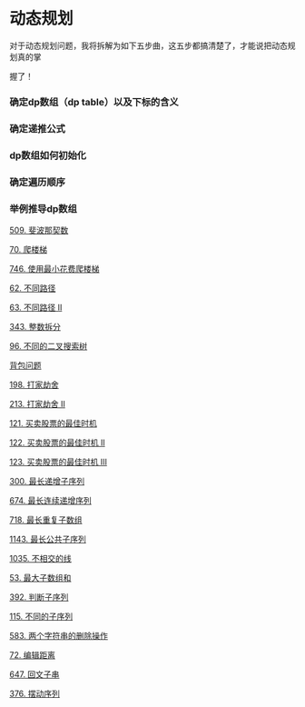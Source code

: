 # 动态规划

对于动态规划问题，我将拆解为如下五步曲，这五步都搞清楚了，才能说把动态规划真的掌

握了！

### 确定dp数组（dp table）以及下标的含义

### 确定递推公式

### dp数组如何初始化

### 确定遍历顺序

### 举例推导dp数组

[509. 斐波那契数](1.%20%20斐波那契数.md "509. 斐波那契数")

[70. 爬楼梯](2.%20爬楼梯.md "70. 爬楼梯")

[746. 使用最小花费爬楼梯](3.%20使用最小花费爬楼梯.md "746. 使用最小花费爬楼梯")

[62. 不同路径](4.%20不同路径.md "62. 不同路径")

[63. 不同路径 II](5.%20不同路径Ⅱ.md "63. 不同路径 II")

[343. 整数拆分](6.%20整数拆分.md "343. 整数拆分")

[96. 不同的二叉搜索树](https://www.wolai.com/mrQJNnU4aiM7naXNb93mNC "96. 不同的二叉搜索树")

[背包问题](https://www.wolai.com/jb1gksJt4aZcfeU4QH2YXF "背包问题")

[198. 打家劫舍](https://www.wolai.com/94frBvXyX9FJBtVpnQF4BX "198. 打家劫舍")

[213. 打家劫舍 II](https://www.wolai.com/8S7RJSWKbCgBZSbitfcryM "213. 打家劫舍 II")

[121. 买卖股票的最佳时机
](https://www.wolai.com/xA1FoFdqPpCMA6RM3FF3w2 "121. 买卖股票的最佳时机
")

[122. 买卖股票的最佳时机 II](https://www.wolai.com/oLH3bAWPmBuwr94Cs1DXua "122. 买卖股票的最佳时机 II")

[123. 买卖股票的最佳时机 III](https://www.wolai.com/xgtsuzwczaJaMxb5gknMJA "123. 买卖股票的最佳时机 III")

[300. 最长递增子序列](https://www.wolai.com/49U9EuMhs9nimwZEDejrb9 "300. 最长递增子序列")

[674. 最长连续递增序列
](https://www.wolai.com/iXLC3J8hMpLBHmZHnqxdef "674. 最长连续递增序列
")

[718. 最长重复子数组](https://www.wolai.com/gq1ZxEH9ecVMTFc7Zy58Xv "718. 最长重复子数组")

[1143. 最长公共子序列](https://www.wolai.com/izEpJ8szq2BV2exXoZbUr4 "1143. 最长公共子序列")

[1035. 不相交的线](https://www.wolai.com/gscuxbEvLRqLnEYD6jr2uR "1035. 不相交的线")

[53. 最大子数组和](https://www.wolai.com/6yLPx3j1yjYSqb98ZrbXTc "53. 最大子数组和")

[392. 判断子序列](https://www.wolai.com/t1kRmBv4PEs9KLgk1xqqkE "392. 判断子序列")

[115. 不同的子序列](https://www.wolai.com/n5ejozUxaBb5Xf1uqHkScG "115. 不同的子序列")

[583. 两个字符串的删除操作](https://www.wolai.com/3ShNMjWPJkj7TpcHNPPT91 "583. 两个字符串的删除操作")

[72. 编辑距离](https://www.wolai.com/iGGkYdhHSUjDfY9woVVFnw "72. 编辑距离")

[647. 回文子串](https://www.wolai.com/i67xhyLV2mFWEdsUTov7jN "647. 回文子串")

[376. 摆动序列](https://www.wolai.com/d4TmQmev4omJq3j9bAW6W5 "376. 摆动序列")

